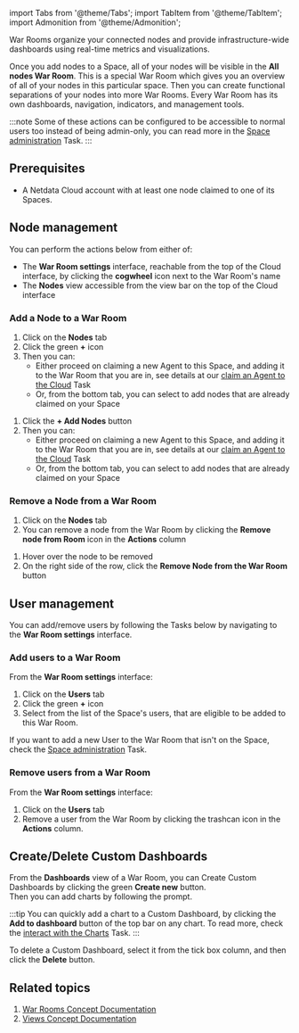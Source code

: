<!--
title: "Room management"
sidebar_label: "Room management"
custom_edit_url: "https://github.com/netdata/learn/blob/master/docs/tasks/room-management.md"
learn_status: "Published"
learn_topic_type: "Tasks"
sidebar_position: 16
learn_rel_path: "administration"
learn_docs_purpose: "Instructions on how an admin/user can manage a room"
learn_repo_doc: "True"
-->

import Tabs from '@theme/Tabs';
import TabItem from '@theme/TabItem';
import Admonition from '@theme/Admonition';

War Rooms organize your connected nodes and provide infrastructure-wide dashboards using real-time metrics and
visualizations.

Once you add nodes to a Space, all of your nodes will be visible in the **All nodes War Room**. This is a special War
Room which gives you an overview of all of your nodes in this particular space. Then you can create functional
separations of your nodes into more War Rooms. Every War Room has its own dashboards, navigation, indicators, and
management tools.

:::note
Some of these actions can be configured to be accessible to normal users too instead of being admin-only, you can read
more in
the [Space administration](https://github.com/netdata/learn/blob/master/docs/tasks/setup/space-administration/space-administration.md#manage-permissions)
Task.
:::

## Prerequisites

- A Netdata Cloud account with at least one node claimed to one of its Spaces.

## Node management

You can perform the actions below from either of:

- The **War Room settings** interface, reachable from the top of the Cloud
  interface, by clicking the **cogwheel** icon next to the War Room's name
- The **Nodes** view accessible from the view bar on the top of the Cloud interface

### Add a Node to a War Room

<Tabs groupId="choice">

<TabItem value="War Room settings" label="War Room settings" default>

1. Click on the **Nodes** tab
2. Click the green **+** icon
3. Then you can:
    - Either proceed on claiming a new Agent to this Space, and adding it to the War Room that you are in, see details
      at
      our [claim an Agent to the Cloud](https://github.com/netdata/netdata/blob/master/docs/tasks/setup/claim-existing-agent-to-cloud.md)
      Task
    - Or, from the bottom tab, you can select to add nodes that are already claimed on your Space

</TabItem>

<TabItem value="Nodes view" label="Nodes View" default>

1. Click the **+ Add Nodes** button
2. Then you can:
    - Either proceed on claiming a new Agent to this Space, and adding it to the War Room that you are in, see details
      at
      our [claim an Agent to the Cloud](https://github.com/netdata/netdata/blob/master/docs/tasks/setup/claim-existing-agent-to-cloud.md)
      Task
    - Or, from the bottom tab, you can select to add nodes that are already claimed on your Space

</TabItem>
</Tabs>

### Remove a Node from a War Room

<Tabs groupId="other">

<TabItem value="War Room settings" label="War Room settings" default>

1. Click on the **Nodes** tab
2. You can remove a node from the War Room by clicking the **Remove node from Room** icon in the **Actions** column

</TabItem>

<TabItem value="Nodes view" label="Nodes View" default>

1. Hover over the node to be removed
2. On the right side of the row, click the **Remove Node from the War Room** button

</TabItem>
</Tabs>

## User management

You can add/remove users by following the Tasks below by navigating to the **War Room settings** interface.

### Add users to a War Room

From the **War Room settings** interface:

1. Click on the **Users** tab
2. Click the green **+** icon
3. Select from the list of the Space's users, that are eligible to be added to this War Room.

If you want to add a new User to the War Room that isn't on the Space, check
the [Space administration](https://github.com/netdata/learn/blob/master/docs/tasks/setup/space-administration/space-administration.md#manage-permissions)
Task.

### Remove users from a War Room

From the **War Room settings** interface:

1. Click on the **Users** tab
2. Remove a user from the War Room by clicking the trashcan icon in the **Actions** column.

## Create/Delete Custom Dashboards

From the **Dashboards** view of a War Room, you can Create Custom Dashboards by clicking the green **Create new**
button.  
Then you can add charts by following the prompt.

:::tip
You can quickly add a chart to a Custom Dashboard, by clicking the **Add to dashboard** button of the top bar on any
chart. To read more, check
the [interact with the Charts](https://github.com/netdata/learn/blob/master/docs/tasks/interact-with-the-charts.md)
Task.
:::

To delete a Custom Dashboard, select it from the tick box column, and then click the **Delete** button.

## Related topics

1. [War Rooms Concept Documentation](https://github.com/netdata/learn/blob/master/docs/concepts/netdata-cloud/rooms.md)
2. [Views Concept Documentation](https://github.com/netdata/learn/blob/master/docs/concepts/netdata-cloud/netdata-views.md)
